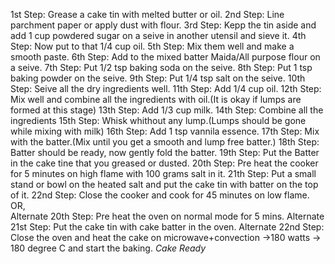 1st Step: Grease a cake tin with melted butter or oil.
2nd Step: Line parchment paper or apply dust with flour.
3rd Step: Kepp the tin aside and add 1 cup powdered sugar on a seive in another utensil and sieve it.
4th Step: Now put to that 1/4 cup oil.
5th Step: Mix them well and make a smooth paste.
6th Step: Add to the mixed batter Maida/All purpose flour on a seive.
7th Step: Put 1/2 tsp baking soda on the seive.
8th Step: Put 1 tsp baking powder on the seive.
9th Step: Put 1/4 tsp salt on the seive.
10th Step: Seive all the dry ingredients well.
11th Step: Add 1/4 cup oil.
12th Step: Mix well and combine all the ingredients with oil.(It is okay if lumps are formed at this stage)
13th Step: Add 1/3 cup milk.
14th Step: Combine all the ingredients
15th Step: Whisk whithout any lump.(Lumps should be gone while mixing with milk)
16th Step: Add 1 tsp vannila essence.
17th Step: Mix with the batter.(Mix until you get a smooth and lump free batter.)
18th Step: Batter should be ready, now gently fold the batter.
19th Step: Put the Batter in the cake tine that you greased or dusted.
20th Step: Pre heat the cooker for 5 minutes on high flame with 100 grams salt in it.
21th Step: Put a small stand or bowl on the heated salt and put the cake tin with batter on the top of it.
22nd Step: Close the cooker and cook for 45 minutes on low flame.
                                OR,                           
Alternate 20th Step: Pre heat the oven on normal mode for 5 mins.
Alternate 21st Step: Put the cake tin with cake batter in the oven.
Alternate 22nd Step: Close the oven and heat the cake on      microwave+convection ->180 watts -> 180 degree C and start the baking.
                            *Cake Ready*
